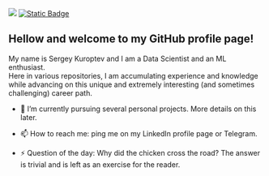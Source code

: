 <a href="https://www.linkedin.com/in/sergey-kuroptev-0015402a2/"><img src="https://img.shields.io/badge/LINKEDIN-12100E?logo=linkedin&color=282A36&logoColor=white" /></a>
<a href="https://t.me/mrBrain_101"><img alt="Static Badge" src="https://img.shields.io/badge/TELEGRAM-%40SKuroptev?style=flat&logo=telegram&color=grey"></a>

## Hellow and welcome to my GitHub profile page! <br>
My name is Sergey Kuroptev and I am a Data Scientist and an ML enthusiast.<br>
Here in various repositories, I am accumulating experience and knowledge while advancing on this unique and extremely interesting (and sometimes challenging) career path.

- 🌱 I’m currently pursuing several personal projects. More details on this later.
- 📫 How to reach me: ping me on my LinkedIn profile page or Telegram.
  
- ⚡ Question of the day: Why did the chicken cross the road? The answer is trivial and is left as an exercise for the reader.

<!--
**mrBrain101/mrBrain101** is a ✨ _special_ ✨ repository because its `README.md` (this file) appears on your GitHub profile.

Here are some ideas to get you started:

- 🔭 I’m currently 

- 👯 I’m looking to collaborate on ...
- 🤔 I’m looking for help with ...
- 💬 Ask me about ...
- 📫 How to reach me: ...
- 😄 Pronouns: ...

-->
